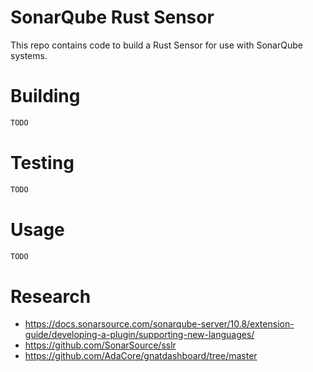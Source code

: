 
# SonarQube Rust Sensor

This repo contains code to build a Rust Sensor for use with SonarQube systems.

# Building

```bash
TODO
```

# Testing

```bash
TODO
```

# Usage

```bash
TODO
```

# Research

 - https://docs.sonarsource.com/sonarqube-server/10.8/extension-guide/developing-a-plugin/supporting-new-languages/
 - https://github.com/SonarSource/sslr
 - https://github.com/AdaCore/gnatdashboard/tree/master


